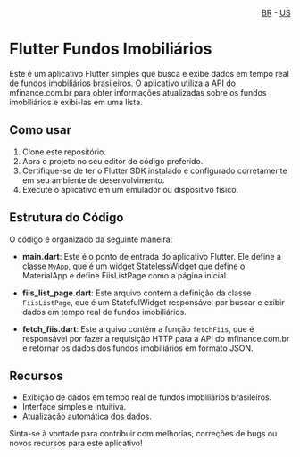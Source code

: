 <p align="right">
  <a href="README.pt.md">BR</a> - <a href="README.md">US</a>
</p>

# Flutter Fundos Imobiliários

Este é um aplicativo Flutter simples que busca e exibe dados em tempo real de fundos imobiliários brasileiros. O aplicativo utiliza a API do mfinance.com.br para obter informações atualizadas sobre os fundos imobiliários e exibi-las em uma lista. 

## Como usar

1. Clone este repositório.
2. Abra o projeto no seu editor de código preferido.
3. Certifique-se de ter o Flutter SDK instalado e configurado corretamente em seu ambiente de desenvolvimento.
4. Execute o aplicativo em um emulador ou dispositivo físico.

## Estrutura do Código

O código é organizado da seguinte maneira:

- **main.dart**: Este é o ponto de entrada do aplicativo Flutter. Ele define a classe `MyApp`, que é um widget StatelessWidget que define o MaterialApp e define FiisListPage como a página inicial.
  
- **fiis_list_page.dart**: Este arquivo contém a definição da classe `FiisListPage`, que é um StatefulWidget responsável por buscar e exibir dados em tempo real de fundos imobiliários.

- **fetch_fiis.dart**: Este arquivo contém a função `fetchFiis`, que é responsável por fazer a requisição HTTP para a API do mfinance.com.br e retornar os dados dos fundos imobiliários em formato JSON.

## Recursos

- Exibição de dados em tempo real de fundos imobiliários brasileiros.
- Interface simples e intuitiva.
- Atualização automática dos dados.

Sinta-se à vontade para contribuir com melhorias, correções de bugs ou novos recursos para este aplicativo!
